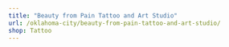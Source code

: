 ```yaml
---
title: "Beauty from Pain Tattoo and Art Studio"
url: /oklahoma-city/beauty-from-pain-tattoo-and-art-studio/
shop: Tattoo
---
```

